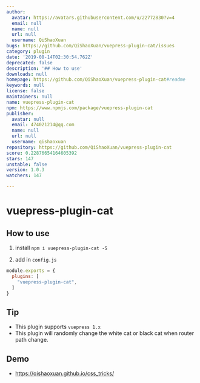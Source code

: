 ```yaml
---
author:
  avatar: https://avatars.githubusercontent.com/u/22772830?v=4
  email: null
  name: null
  url: null
  username: QiShaoXuan
bugs: https://github.com/QiShaoXuan/vuepress-plugin-cat/issues
category: plugin
date: '2019-08-14T02:30:54.762Z'
deprecated: false
description: '## How to use'
downloads: null
homepage: https://github.com/QiShaoXuan/vuepress-plugin-cat#readme
keywords: null
license: false
maintainers: null
name: vuepress-plugin-cat
npm: https://www.npmjs.com/package/vuepress-plugin-cat
publisher:
  avatar: null
  email: 474021214@qq.com
  name: null
  url: null
  username: qishaoxuan
repository: https://github.com/QiShaoXuan/vuepress-plugin-cat
score: 0.22876654164605392
stars: 147
unstable: false
version: 1.0.3
watchers: 147

---
```


# vuepress-plugin-cat

## How to use

1. install `npm i vuepress-plugin-cat -S`

2. add in `config.js`

```js
module.exports = {
  plugins: [
    "vuepress-plugin-cat",
  ]
}
```

## Tip

- This plugin supports `vuepress 1.x`
- This plugin will randomly change the white cat or black cat when router path change.

## Demo

- https://qishaoxuan.github.io/css_tricks/
